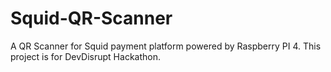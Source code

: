 # Squid-QR-Scanner
A QR Scanner for Squid payment platform powered by Raspberry PI 4. This project is for DevDisrupt Hackathon.

